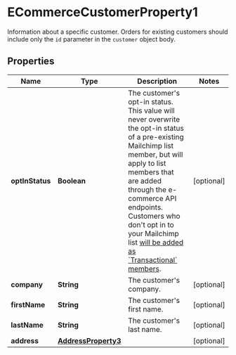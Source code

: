 

# ECommerceCustomerProperty1

Information about a specific customer. Orders for existing customers should include only the `id` parameter in the `customer` object body.

## Properties

| Name | Type | Description | Notes |
|------------ | ------------- | ------------- | -------------|
|**optInStatus** | **Boolean** | The customer&#39;s opt-in status. This value will never overwrite the opt-in status of a pre-existing Mailchimp list member, but will apply to list members that are added through the e-commerce API endpoints. Customers who don&#39;t opt in to your Mailchimp list [will be added as &#x60;Transactional&#x60; members](https://mailchimp.com/developer/marketing/docs/e-commerce/#customers). |  [optional] |
|**company** | **String** | The customer&#39;s company. |  [optional] |
|**firstName** | **String** | The customer&#39;s first name. |  [optional] |
|**lastName** | **String** | The customer&#39;s last name. |  [optional] |
|**address** | [**AddressProperty3**](AddressProperty3.md) |  |  [optional] |



